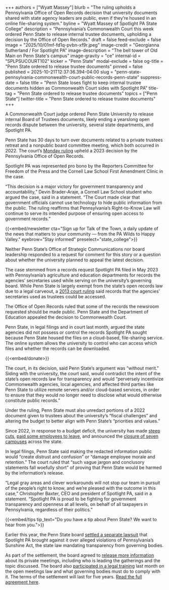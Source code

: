 +++
authors = ["Wyatt Massey"]
blurb = "The ruling upholds a Pennsylvania Office of Open Records decision that university documents shared with state agency leaders are public, even if they’re housed in an online file-sharing system."
byline = "Wyatt Massey of Spotlight PA State College"
description = "Pennsylvania’s Commonwealth Court this week ordered Penn State to release internal trustee documents, upholding a decision by the Office of Open Records."
draft = false
feed-exclude = false
image = "2025/10/01mf-fd1q-pvbn-xf9r.jpeg"
image-credit = "Georgianna Sutherland / For Spotlight PA"
image-description = "The bell tower of Old Main on Penn State's campus"
image-gravity = "ce"
internal-id = "SPLPSUCOURT102"
kicker = "Penn State"
modal-exclude = false
og-title = "Penn State ordered to release trustee documents"
pinned = false
published = 2025-10-21T12:37:36.394-04:00
slug = "penn-state-pennsylvania-commonwealth-court-public-records-penn-state"
suppress-date = false
title = "Penn State loses fight to keep internal trustee documents hidden as Commonwealth Court sides with Spotlight PA"
title-tag = "Penn State ordered to release trustee documents"
topics = ["Penn State"]
twitter-title = "Penn State ordered to release trustee documents"
+++

A Commonwealth Court judge ordered Penn State University to release internal Board of Trustees documents, likely ending a yearslong open records dispute between the university, several state departments, and Spotlight PA.

Penn State has 30 days to turn over documents related to a private trustees retreat and a nonpublic board committee meeting, which both occurred in 2022. The court’s <a href="https://www.documentcloud.org/documents/26192301-commonwealth-court-ruling-102025/">Monday ruling</a> upheld a 2023 decision by the Pennsylvania Office of Open Records.

Spotlight PA was represented pro bono by the Reporters Committee for Freedom of the Press and the Cornell Law School First Amendment Clinic in the case.

“This decision is a major victory for government transparency and accountability,” Devin Brader-Araje, a Cornell Law School student who argued the case, said in a statement. “The Court made clear that government officials cannot use technology to hide public information from the public. The ruling reaffirms that Pennsylvania’s Right-to-Know Law will continue to serve its intended purpose of ensuring open access to government records.”

{{<embed/newsletter cta="Sign up for Talk of the Town, a daily update of the news that matters to your community — from the PA Wilds to Happy Valley." eyebrow="Stay informed" preselect="state_college">}}

Neither Penn State’s Office of Strategic Communications nor board leadership responded to a request for comment for this story or a question about whether the university planned to appeal the latest decision.

The case stemmed from a records request Spotlight PA filed in May 2023 with Pennsylvania’s agriculture and education departments for records the agencies’ secretaries used while serving on the university’s governing board. While Penn State is largely exempt from the state’s open records law due to a legal carveout, a <a href="https://www.pacourts.us/assets/opinions/Commonwealth/out/1916CD12_7-19-13.pdf?cb=1">2013 court ruling</a> said records that the agencies’ secretaries used as trustees could be accessed.

The Office of Open Records ruled that some of the records the newsroom requested should be made public. Penn State and the Department of Education appealed the decision to Commonwealth Court.

Penn State, in legal filings and in court last month, argued the state agencies did not possess or control the records Spotlight PA sought because Penn State housed the files on a cloud-based, file-sharing service. The online system allows the university to control who can access which files and whether the records can be downloaded.

{{<embed/donate>}}

The court, in its decision, said Penn State’s argument was “without merit.” Siding with the university, the court said, would contradict the intent of the state’s open records law for transparency and would “perversely incentivize Commonwealth agencies, local agencies, and affected third parties like Penn State to utilize remote servers and/or cloud-based services, in order to ensure that they would no longer need to disclose what would otherwise constitute public records.”

Under the ruling, Penn State must also unredact portions of a 2022 document given to trustees about the university’s “fiscal challenges” and altering the budget to better align with Penn State’s “priorities and values.”

Since 2022, in response to a budget deficit, the university has made <a href="https://www.spotlightpa.org/statecollege/2025/03/penn-state-university-budget-pennsylvania-education-spending-engineering-stem-graduate-school/">steep cuts</a>, <a href="https://www.spotlightpa.org/statecollege/2024/05/penn-state-employee-buyouts-commonwealth-campuses-budget-cuts-voluntary-separation/">paid some employees to leave</a>, and announced the <a href="https://www.spotlightpa.org/statecollege/2025/05/penn-state-commonwealth-campus-closure-vote/">closure of seven campuses</a> across the state.

In legal filings, Penn State said making the redacted information public would “create distrust and confusion” or “damage employee morale and retention.” The court ruled that “such vague jargon and conclusory statements fall woefully short” of proving that Penn State would be harmed by the information’s release.

“Legal gray areas and clever workarounds will not stop our team in pursuit of the people’s right to know, and we’re pleased with the outcome in this case,” Christopher Baxter, CEO and president of Spotlight PA, said in a statement. “Spotlight PA is proud to be fighting for government transparency and openness at all levels, on behalf of all taxpayers in Pennsylvania, regardless of their politics.”

{{<embed/tips tip_text="Do you have a tip about Penn State? We want to hear from you.">}}

Earlier this year, the Penn State board <a href="https://www.spotlightpa.org/statecollege/2025/06/penn-state-trustees-transparency-sunshine-act-pennsylvania/">settled a separate lawsuit</a> that Spotlight PA brought against it over alleged violations of Pennsylvania’s Sunshine Act, the state law mandating transparency from governing bodies.

As part of the settlement, the board agreed to <a href="https://www.spotlightpa.org/statecollege/2025/07/penn-state-penn-state-trustee-commowealth-campuses-public-meetings-lawsuit/">release more information</a> about its private meetings, including who is leading the gatherings and the topic discussed. The board also <a href="https://www.spotlightpa.org/statecollege/2025/09/penn-state-university-trustees-sunshine-act-pennsylvania-penn-state/">participated in a legal training</a> last month on the open meetings law and what governing bodies must do to comply with it. The terms of the settlement will last for five years. <a href="https://www.documentcloud.org/documents/25967768-penn-state-spotlight-pa-agreement-and-general-release-fully-executed-june-2025/">Read the full agreement here</a>.


